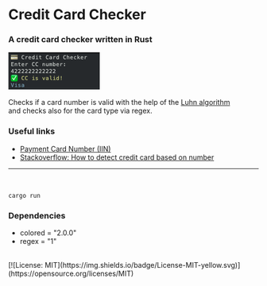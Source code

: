# Credit Card Checker
### A credit card checker written in Rust  

![alt text](https://github.com/oliverborner/Credit-Card-Checker/blob/main/screenshot.png)

Checks if a card number is valid with the help of the [Luhn algorithm](https://en.wikipedia.org/wiki/Luhn_algorithm)  
and checks also for the card type via regex.  

### Useful links
- [Payment Card Number (IIN)](https://en.wikipedia.org/wiki/Payment_card_number#Issuer_identification_number_(IIN))  
- [Stackoverflow: How to detect credit card based on number](https://stackoverflow.com/questions/72768/how-do-you-detect-credit-card-type-based-on-number)  
---
<br />


```
cargo run  
```

### Dependencies  
- colored = "2.0.0"  
- regex = "1"  
<br />
[![License: MIT](https://img.shields.io/badge/License-MIT-yellow.svg)](https://opensource.org/licenses/MIT)

